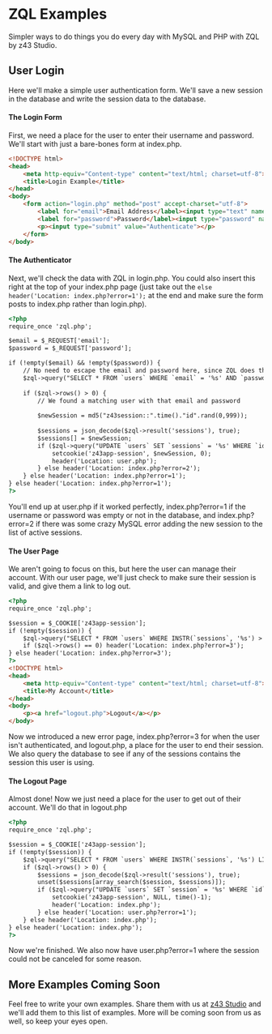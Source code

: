 ZQL Examples
============

Simpler ways to do things you do every day with MySQL and PHP with ZQL by z43 Studio.

User Login
----------

Here we'll make a simple user authentication form. We'll save a new session in the database and write the session data to the database.

#### The Login Form

First, we need a place for the user to enter their username and password. We'll start with just a bare-bones form at index.php.

```html
<!DOCTYPE html>
<head>
	<meta http-equiv="Content-type" content="text/html; charset=utf-8">
	<title>Login Example</title>
</head>
<body>
	<form action="login.php" method="post" accept-charset="utf-8">
		<label for="email">Email Address</label><input type="text" name="email" value="" id="email">
		<label for="password">Password</label><input type="password" name="password" value="" id="password">
		<p><input type="submit" value="Authenticate"></p>
	</form>
</body>
```

#### The Authenticator

Next, we'll check the data with ZQL in login.php. You could also insert this right at the top of your index.php page (just take out the `else header('Location: index.php?error=1');` at the end and make sure the form posts to index.php rather than login.php).

```html
<?php
require_once 'zql.php';

$email = $_REQUEST['email'];
$password = $_REQUEST['password'];

if (!empty($email) && !empty($password)) {
	// No need to escape the email and password here, since ZQL does that for us.
	$zql->query("SELECT * FROM `users` WHERE `email` = '%s' AND `password` = '%s' LIMIT 1;", $email, hash('sha-256', $password));
	
	if ($zql->rows() > 0) {
		// We found a matching user with that email and password
		
		$newSession = md5("z43session::".time()."id".rand(0,999));
		
		$sessions = json_decode($zql->result('sessions'), true);
		$sessions[] = $newSession;
		if ($zql->query("UPDATE `users` SET `sessions` = '%s' WHERE `id` = %d;", json_encode($sessions), $zql->result('id'))) {
			setcookie('z43app-session', $newSession, 0);
			header('Location: user.php');
		} else header('Location: index.php?error=2');
	} else header('Location: index.php?error=1');
} else header('Location: index.php?error=1');
?>
```

You'll end up at user.php if it worked perfectly, index.php?error=1 if the username or password was empty or not in the database, and index.php?error=2 if there was some crazy MySQL error adding the new session to the list of active sessions.

#### The User Page

We aren't going to focus on this, but here the user can manage their account. With our user page, we'll just check to make sure their session is valid, and give them a link to log out.

```html
<?php
require_once 'zql.php';

$session = $_COOKIE['z43app-session'];
if (!empty($session)) {
	$zql->query("SELECT * FROM `users` WHERE INSTR(`sessions`, '%s') > 0 LIMIT 1;", $session);
	if ($zql->rows() == 0) header('Location: index.php?error=3');
} else header('Location: index.php?error=3');
?>
<!DOCTYPE html>
<head>
	<meta http-equiv="Content-type" content="text/html; charset=utf-8">
	<title>My Account</title>
</head>
<body>
	<p><a href="logout.php">Logout</a></p>
</body>
```

Now we introduced a new error page, index.php?error=3 for when the user isn't authenticated, and logout.php, a place for the user to end their session. We also query the database to see if any of the sessions contains the session this user is using.

#### The Logout Page

Almost done! Now we just need a place for the user to get out of their account. We'll do that in logout.php

```html
<?php
require_once 'zql.php';

$session = $_COOKIE['z43app-session'];
if (!empty($session)) {
	$zql->query("SELECT * FROM `users` WHERE INSTR(`sessions`, '%s') LIMIT 1;", $session);
	if ($zql->rows() > 0) {
		$sessions = json_decode($zql->result('sessions'), true);
		unset($sessions[array_search($session, $sessions)]);
		if ($zql->query("UPDATE `users` SET `session` = '%s' WHERE `id` = %d;", json_encode($sessions), $zql->result('id'))) {
			setcookie('z43app-session', NULL, time()-1);
			header('Location: index.php');
		} else header('Location: user.php?error=1');
	} else header('Location: index.php');
} else header('Location: index.php');
?>
```

Now we're finished. We also now have user.php?error=1 where the session could not be canceled for some reason.

More Examples Coming Soon
-------------------------

Feel free to write your own examples. Share them with us at [z43 Studio](https://www.z43studio.com/talk.php) and we'll add them to this list of examples. More will be coming soon from us as well, so keep your eyes open.
